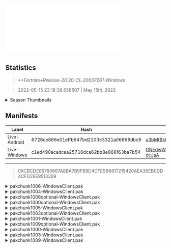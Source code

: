 <div style="pointer-events: none">
  <img style="pointer-events: none" src="https://raw.githubusercontent.com/Tectors/Archive/master/source/dependents/gen.20.30.svg" width="360" height="155">
<div>

## Statistics
> *++Fortnite+Release-20.30-CL-20037261-Windows*

> 2022-05-15 23:18:38.656507 | May 15th, 2022

<details>
  <summary>Season Thumbnails</summary>

  > Seasonal thumbnails are a season's normal ltms and their photos.

  | Name | ID |
  | - | - |
  | [Zero Build - Duos](https://raw.githubusercontent.com/Tectors/Archive/master/source/dependents/monthly-rotaton/playlist_nobuildbr_duo_20_30.png) | Playlist_NoBuildBR_Duo |
  | [Solo](https://raw.githubusercontent.com/Tectors/Archive/master/source/dependents/monthly-rotaton/playlist_defaultsolo_20_30.png) | Playlist_DefaultSolo |
  | [Zero Build - Trios](https://raw.githubusercontent.com/Tectors/Archive/master/source/dependents/monthly-rotaton/playlist_nobuildbr_trio_20_30.png) | Playlist_NoBuildBR_Trio |
  | [Zero Build - Solo](https://raw.githubusercontent.com/Tectors/Archive/master/source/dependents/monthly-rotaton/playlist_nobuildbr_solo_20_30.png) | Playlist_NoBuildBR_Solo |
</details>

## Manifests
| Label | Hash | Route |
| - | - | - |
| Live-Android | 6726ce866e01effb647bd2103e3321a06869dbc9 | [u3bMfBkhClfyUpMm3ka117g9jcm8hg](https://github.com/Tectors/Archive/blob/master/manifests/u3bMfBkhClfyUpMm3ka117g9jcm8hg.manifest) |
| Live-Windows | c1ed490acadcea25716dca62bb8e866f63ba7b54 | [GNEdwWsWRB54niwy70WJpDoF-dcJaA](https://github.com/Tectors/Archive/blob/master/manifests/GNEdwWsWRB54niwy70WJpDoF-dcJaA.manifest) |

---

> 0XCBCDE85780667A8BA7B9FB9D4CFE9B6817215420AEA36EB0DD4CFD2EE9513359

<details>
  <summary>pakchunk1006-WindowsClient.pak</summary>

  > FortniteGame/Content/Paks/pakchunk1006-WindowsClient.pak

  > 0x547927633B287636A6842DE8564BA52FBB0CA6C464C3D65C09C4A0BAFF5B6523

  </details>

<details>
  <summary>pakchunk1004-WindowsClient.pak</summary>

  > FortniteGame/Content/Paks/pakchunk1004-WindowsClient.pak

  > 0x5AC5CC6239355B6549F28F438FB157B1A2AF1CD787C9DAF6909122C0F4483305

  <img src="https://raw.githubusercontent.com/Tectors/Archive/master/source/dependents/referred/EID_Triumphant.svg" width="100"> 
</details>

<details>
  <summary>pakchunk1008optional-WindowsClient.pak</summary>

  > FortniteGame/Content/Paks/pakchunk1008optional-WindowsClient.pak

  > 0x68A4A21EFEF7FBCD08D8D67C94501B57B091C9118EE0B37D27B6BA823879D5BE

  <img src="https://raw.githubusercontent.com/Tectors/Archive/master/source/dependents/referred/Pickaxe_ID_785_ForsakeFemale.svg" width="100"> <img src="https://raw.githubusercontent.com/Tectors/Archive/master/source/dependents/referred/LSID_430_ForsakeBeginning.svg" width="100"> <img src="https://raw.githubusercontent.com/Tectors/Archive/master/source/dependents/referred/CID_A_393_Athena_Commando_F_Forsake.svg" width="100"> <img src="https://raw.githubusercontent.com/Tectors/Archive/master/source/dependents/referred/BID_995_ForsakeFemale.svg" width="100"> 
</details>

<details>
  <summary>pakchunk1000optional-WindowsClient.pak</summary>

  > FortniteGame/Content/Paks/pakchunk1000optional-WindowsClient.pak

  > 0xD97E86CF0A7E3D039E7A33FB1F0269F7C68EF694D50E75FFB79A5EE566B85B21

  <img src="https://raw.githubusercontent.com/Tectors/Archive/master/source/dependents/referred/Pickaxe_ID_794_CarbideKnightMale.svg" width="100"> <img src="https://raw.githubusercontent.com/Tectors/Archive/master/source/dependents/referred/CID_A_401_Athena_Commando_M_CarbideKnight.svg" width="100"> <img src="https://raw.githubusercontent.com/Tectors/Archive/master/source/dependents/referred/BID_A_006_CarbideKnightMale.svg" width="100"> 
</details>

<details>
  <summary>pakchunk1005-WindowsClient.pak</summary>

  > FortniteGame/Content/Paks/pakchunk1005-WindowsClient.pak

  > 0xC32C850F658EB6C8076C60B844D904BCB14D81B65685199CBBC9501E0D140453

  <img src="https://raw.githubusercontent.com/Tectors/Archive/master/source/dependents/referred/EID_Concentrate_0W5GY.svg" width="100"> 
</details>

<details>
  <summary>pakchunk1003optional-WindowsClient.pak</summary>

  > FortniteGame/Content/Paks/pakchunk1003optional-WindowsClient.pak

  > 0x32AAE1ACBEF16DED750993F0CF5A494F1F0CF3250719EFD51CBDBD54A94A54A8

  <img src="https://raw.githubusercontent.com/Tectors/Archive/master/source/dependents/referred/SPID_369_LittleEggDrops.svg" width="100"> <img src="https://raw.githubusercontent.com/Tectors/Archive/master/source/dependents/referred/SPID_368_LittleEggChick.svg" width="100"> <img src="https://raw.githubusercontent.com/Tectors/Archive/master/source/dependents/referred/Pickaxe_ID_771_LittleEggFemale.svg" width="100"> <img src="https://raw.githubusercontent.com/Tectors/Archive/master/source/dependents/referred/EID_LittleEgg_69OX0.svg" width="100"> <img src="https://raw.githubusercontent.com/Tectors/Archive/master/source/dependents/referred/CID_A_377_Athena_Commando_F_LittleEgg_OMNB5.svg" width="100"> <img src="https://raw.githubusercontent.com/Tectors/Archive/master/source/dependents/referred/BID_976_LittleEgg_Female_4EJ99.svg" width="100"> 
</details>

<details>
  <summary>pakchunk1001-WindowsClient.pak</summary>

  > FortniteGame/Content/Paks/pakchunk1001-WindowsClient.pak

  > 0xADD10498A76F9E6D3E11708D13C01A2F75CEBD559F2DD31539F6582A3E0ACF08

  <img src="https://raw.githubusercontent.com/Tectors/Archive/master/source/dependents/referred/MusicPack_131_MC.svg" width="100"> 
</details>

<details>
  <summary>pakchunk1009optional-WindowsClient.pak</summary>

  > FortniteGame/Content/Paks/pakchunk1009optional-WindowsClient.pak

  > 0xE0BAD7B4B10184BE49AAE02EE3F92AD438216F8FF7E796113ADDDC89783ECAC1

  <img src="https://raw.githubusercontent.com/Tectors/Archive/master/source/dependents/referred/Pickaxe_ID_792_RumbleMale.svg" width="100"> <img src="https://raw.githubusercontent.com/Tectors/Archive/master/source/dependents/referred/Pickaxe_ID_791_RumbleFemale.svg" width="100"> <img src="https://raw.githubusercontent.com/Tectors/Archive/master/source/dependents/referred/LSID_429_Rumble.svg" width="100"> <img src="https://raw.githubusercontent.com/Tectors/Archive/master/source/dependents/referred/Glider_ID_365_RumbleFemale.svg" width="100"> <img src="https://raw.githubusercontent.com/Tectors/Archive/master/source/dependents/referred/EID_Rumble_Male.svg" width="100"> <img src="https://raw.githubusercontent.com/Tectors/Archive/master/source/dependents/referred/EID_Rumble_Female.svg" width="100"> <img src="https://raw.githubusercontent.com/Tectors/Archive/master/source/dependents/referred/CID_A_385_Athena_Commando_F_Rumble.svg" width="100"> <img src="https://raw.githubusercontent.com/Tectors/Archive/master/source/dependents/referred/CID_A_384_Athena_Commando_M_Rumble.svg" width="100"> <img src="https://raw.githubusercontent.com/Tectors/Archive/master/source/dependents/referred/BID_988_Rumble.svg" width="100"> <img src="https://raw.githubusercontent.com/Tectors/Archive/master/source/dependents/referred/BID_987_Rumble_Female.svg" width="100"> 
</details>

<details>
  <summary>pakchunk1000-WindowsClient.pak</summary>

  > FortniteGame/Content/Paks/pakchunk1000-WindowsClient.pak

  > 0xD97E86CF0A7E3D039E7A33FB1F0269F7C68EF694D50E75FFB79A5EE566B85B21

  <img src="https://raw.githubusercontent.com/Tectors/Archive/master/source/dependents/referred/Pickaxe_ID_794_CarbideKnightMale.svg" width="100"> <img src="https://raw.githubusercontent.com/Tectors/Archive/master/source/dependents/referred/CID_A_401_Athena_Commando_M_CarbideKnight.svg" width="100"> <img src="https://raw.githubusercontent.com/Tectors/Archive/master/source/dependents/referred/BID_A_006_CarbideKnightMale.svg" width="100"> 
</details>

<details>
  <summary>pakchunk1003-WindowsClient.pak</summary>

  > FortniteGame/Content/Paks/pakchunk1003-WindowsClient.pak

  > 0x32AAE1ACBEF16DED750993F0CF5A494F1F0CF3250719EFD51CBDBD54A94A54A8

  <img src="https://raw.githubusercontent.com/Tectors/Archive/master/source/dependents/referred/SPID_369_LittleEggDrops.svg" width="100"> <img src="https://raw.githubusercontent.com/Tectors/Archive/master/source/dependents/referred/SPID_368_LittleEggChick.svg" width="100"> <img src="https://raw.githubusercontent.com/Tectors/Archive/master/source/dependents/referred/Pickaxe_ID_771_LittleEggFemale.svg" width="100"> <img src="https://raw.githubusercontent.com/Tectors/Archive/master/source/dependents/referred/EID_LittleEgg_69OX0.svg" width="100"> <img src="https://raw.githubusercontent.com/Tectors/Archive/master/source/dependents/referred/CID_A_377_Athena_Commando_F_LittleEgg_OMNB5.svg" width="100"> <img src="https://raw.githubusercontent.com/Tectors/Archive/master/source/dependents/referred/BID_976_LittleEgg_Female_4EJ99.svg" width="100"> 
</details>

<details>
  <summary>pakchunk1009-WindowsClient.pak</summary>

  > FortniteGame/Content/Paks/pakchunk1009-WindowsClient.pak

  > 0xE0BAD7B4B10184BE49AAE02EE3F92AD438216F8FF7E796113ADDDC89783ECAC1

  <img src="https://raw.githubusercontent.com/Tectors/Archive/master/source/dependents/referred/Pickaxe_ID_792_RumbleMale.svg" width="100"> <img src="https://raw.githubusercontent.com/Tectors/Archive/master/source/dependents/referred/Pickaxe_ID_791_RumbleFemale.svg" width="100"> <img src="https://raw.githubusercontent.com/Tectors/Archive/master/source/dependents/referred/LSID_429_Rumble.svg" width="100"> <img src="https://raw.githubusercontent.com/Tectors/Archive/master/source/dependents/referred/Glider_ID_365_RumbleFemale.svg" width="100"> <img src="https://raw.githubusercontent.com/Tectors/Archive/master/source/dependents/referred/EID_Rumble_Male.svg" width="100"> <img src="https://raw.githubusercontent.com/Tectors/Archive/master/source/dependents/referred/EID_Rumble_Female.svg" width="100"> <img src="https://raw.githubusercontent.com/Tectors/Archive/master/source/dependents/referred/CID_A_385_Athena_Commando_F_Rumble.svg" width="100"> <img src="https://raw.githubusercontent.com/Tectors/Archive/master/source/dependents/referred/CID_A_384_Athena_Commando_M_Rumble.svg" width="100"> <img src="https://raw.githubusercontent.com/Tectors/Archive/master/source/dependents/referred/BID_988_Rumble.svg" width="100"> <img src="https://raw.githubusercontent.com/Tectors/Archive/master/source/dependents/referred/BID_987_Rumble_Female.svg" width="100"> 
</details>

